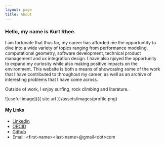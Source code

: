 ```yaml
---
layout: page
title: About
---
```


### Hello, my name is Kurt Rhee.

I am fortunate that thus far, my career has afforded me the opportuntity to dive into a wide variety of topics ranging from performance modeling,
computational geometry, software development, technical product management and ux integration design.  I have also njoyed the opportunity to 
expand my curiosity while also making positive impacts on the environment.  This website is both a means of showcasing some of the work
that I have contributed to throughout my career, as well as an archive of interesting problems that I have come across.

Outside of work, I enjoy surfing, rock climbing and literature.

![useful image]({{ site.url }}/assets/images/profile.png)

#### My Links
- [Linkedin](https://www.linkedin.com/in/simonkurtisrhee/)
- [ORCID](https://orcid.org/0000-0003-4604-9531?lang=en)
- [Github](https://github.com/kurt-rhee)
- Email:  \<first-name\>\<last-name\>@gmail\<dot\>com



